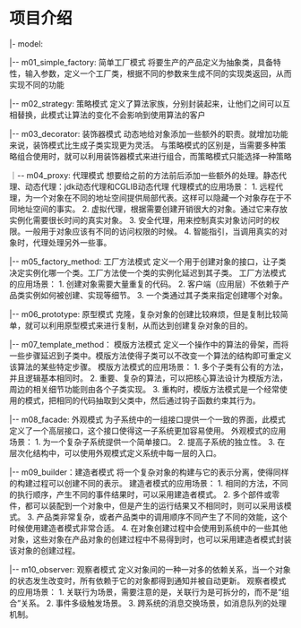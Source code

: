 # 项目介绍
|- model:

|-- m01_simple_factory: 简单工厂模式
将要生产的产品定义为抽象类，具备特性，输入参数，定义一个工厂类，根据不同的参数来生成不同的实现类返回，从而实现不同的功能    

|-- m02_strategy: 策略模式
    定义了算法家族，分别封装起来，让他们之间可以互相替换，此模式让算法的变化不会影响到使用算法的客户
    
|-- m03_decorator: 装饰器模式
    动态地给对象添加一些额外的职责。就增加功能来说，装饰模式比生成子类实现更为灵活。
    与策略模式的区别是，当需要多种策略组合使用时，就可以利用装饰器模式来进行组合，而策略模式只能选择一种策略
    
｜-- m04_proxy: 代理模式
    想要给之前的方法前后添加一些额外的处理。静态代理、动态代理：jdk动态代理和CGLIB动态代理
    代理模式的应用场景：
    1. 远程代理，为一个对象在不同的地址空间提供局部代表。这样可以隐藏一个对象存在于不同地址空间的事实。
    2. 虚拟代理，根据需要创建开销很大的对象。通过它来存放实例化需要很长时间的真实对象。
    3. 安全代理，用来控制真实对象访问时的权限。一般用于对象应该有不同的访问权限的时候。
    4. 智能指引，当调用真实的对象时，代理处理另外一些事。
    
|-- m05_factory_method: 工厂方法模式
    定义一个用于创建对象的接口，让子类决定实例化哪一个类。工厂方法使一个类的实例化延迟到其子类。
    工厂方法模式的应用场景：
    1. 创建对象需要大量重复的代码。
    2. 客户端（应用层）不依赖于产品类实例如何被创建、实现等细节。
    3. 一个类通过其子类来指定创建哪个对象。

|-- m06_prototype: 原型模式
    克隆，复杂对象的创建比较麻烦，但是复制比较简单，就可以利用原型模式来进行复制，从而达到创建复杂对象的目的。
    
|-- m07_template_method： 模版方法模式
    定义一个操作中的算法的骨架，而将一些步骤延迟到子类中。模版方法使得子类可以不改变一个算法的结构即可重定义该算法的某些特定步骤。
    模版方法模式的应用场景：
    1. 多个子类有公有的方法，并且逻辑基本相同时。
    2. 重要、复杂的算法，可以把核心算法设计为模版方法，周边的相关细节功能则由各个子类实现。
    3. 重构时，模版方法模式是一个经常使用的模式，把相同的代码抽取到父类中，然后通过钩子函数约束其行为。

|-- m08_facade: 外观模式
    为子系统中的一组接口提供一个一致的界面，此模式定义了一个高层接口，这个接口使得这一子系统更加容易使用。
    外观模式的应用场景：
    1. 为一个复杂子系统提供一个简单接口。
    2. 提高子系统的独立性。
    3. 在层次化结构中，可以使用外观模式定义系统中每一层的入口。

|-- m09_builder：建造者模式
    将一个复杂对象的构建与它的表示分离，使得同样的构建过程可以创建不同的表示。
    建造者模式的应用场景：
    1. 相同的方法，不同的执行顺序，产生不同的事件结果时，可以采用建造者模式。
    2. 多个部件或零件，都可以装配到一个对象中，但是产生的运行结果又不相同时，则可以采用该模式。
    3. 产品类非常复杂，或者产品类中的调用顺序不同产生了不同的效能，这个时候使用建造者模式非常合适。
    4. 在对象创建过程中会使用到系统中的一些其他对象，这些对象在产品对象的创建过程中不易得到时，也可以采用建造者模式封装该对象的创建过程。

|-- m10_observer: 观察者模式
    定义对象间的一种一对多的依赖关系，当一个对象的状态发生改变时，所有依赖于它的对象都得到通知并被自动更新。
    观察者模式的应用场景：
    1. 关联行为场景，需要注意的是，关联行为是可拆分的，而不是“组合”关系。
    2. 事件多级触发场景。
    3. 跨系统的消息交换场景，如消息队列的处理机制。
